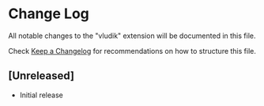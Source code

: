 # Change Log
All notable changes to the "vludik" extension will be documented in this file.

Check [Keep a Changelog](http://keepachangelog.com/) for recommendations on how to structure this file.

## [Unreleased]
- Initial release